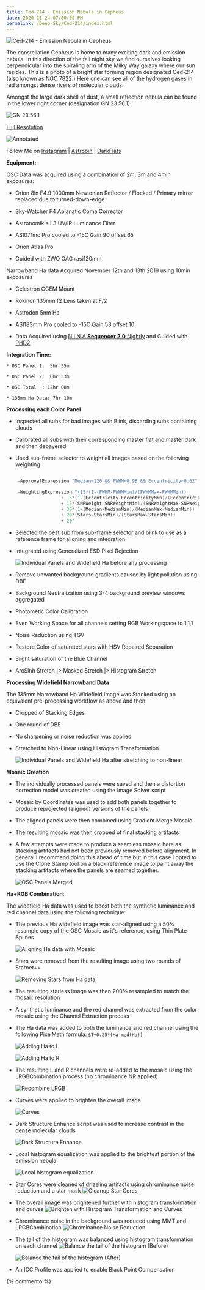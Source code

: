 ```yaml
---
title: Ced-214 - Emission Nebula in Cepheus
date: 2020-11-24 07:00:00 PM
permalink: /Deep-Sky/Ced-214/index.html
---
```


![Ced-214 - Emission Nebula in Cepheus](/Deep-Sky/Ced-214/Ced-214.20201124b.web.jpg "Ced-214 - Emission Nebula in Cepheus")

The constellation Cepheus is home to many exciting dark and emission nebula. In this direction of the fall night sky we find ourselves looking perpendicular into the spiraling arm of the Milky Way galaxy where our sun resides. This is a photo of a bright star forming region designated Ced-214 (also known as NGC 7822.) Here one can see all of the hydrogen gases in red amongst dense rivers of molecular clouds.

Amongst the large dark shell of dust, a small reflection nebula can be found in the lower right corner (designation GN 23.56.1)

![GN 23.56.1](/Deep-Sky/Ced-214/Ced-214.20201124b.CropToReflection.Annotated.jpg "GN 23.56.1 Reflection Nebula")

[Full Resolution](/Deep-Sky/Ced-214/Ced-214.20201124b.png)

![Annotated](/Deep-Sky/Ced-214/Ced-214.20201124b.Annotated.jpg "Annotated view")

Follow Me on [Instagram](
https://www.instagram.com/jonathanmaccollum/) | [Astrobin](https://www.astrobin.com/users/eigenVector/) | [DarkFlats](https://darkflats.com)


**Equipment:**

OSC Data was acquired using a combination of 2m, 3m and 4min exposures:

* Orion 8in F4.9 1000mm Newtonian Reflector / Flocked / Primary mirror replaced due to turned-down-edge

* Sky-Watcher F4 Aplanatic Coma Corrector

* Astronomik's L3 UV/IR Luminance Filter 

* ASI071mc Pro cooled to -15C Gain 90 offset 65

* Orion Atlas Pro

* Guided with ZWO OAG+asi120mm

Narrowband Ha data Acquired November 12th and 13th 2019 using 10min exposures

* Celestron CGEM Mount

* Rokinon 135mm f2 Lens taken at F/2 

*  Astrodon 5nm Ha 

* ASI183mm Pro cooled to -15C Gain 53 offset 10

* Data Acquired using [N.I.N.A **Sequencer 2.0** Nightly](https://nighttime-imaging.eu) and Guided with [PHD2](https://openphdguiding.org/) 

**Integration Time:**

    * OSC Panel 1:  5hr 35m

    * OSC Panel 2:  6hr 33m

    * OSC Total  : 12hr 08m

    * 135mm Ha Data: 7hr 10m



**Processing each Color Panel**

* Inspected all subs for bad images with Blink, discarding subs containing clouds

* Calibrated all subs with their corresponding master flat and master dark and then debayered

* Used sub-frame selector to weight all images based on the following weighting

```C

    -ApprovalExpression "Median<120 && FWHM<0.98 && Eccentricity<0.62"

    -WeightingExpression "(15*(1-(FWHM-FWHMMin)/(FWHMMax-FWHMMin))
                    +  5*(1-(Eccentricity-EccentricityMin)/(EccentricityMax-EccentricityMin))
                    + 15*(SNRWeight-SNRWeightMin)/(SNRWeightMax-SNRWeightMin)
                    + 30*(1-(Median-MedianMin)/(MedianMax-MedianMin))
                    + 20*(Stars-StarsMin)/(StarsMax-StarsMin))
                    + 20" 

```

* Selected the best sub from sub-frame selector and blink to use as a reference frame for aligning and integration

* Integrated using Generalized ESD Pixel Rejection

    ![Individual Panels and Widefield Ha before any processing](/Deep-Sky/Ced-214/Steps/Unprocessed.JPG "Individual Panels and Widefield Ha before any processing")

* Remove unwanted background gradients caused by light pollution using DBE

* Background Neutralization using 3-4 background preview windows aggregated

* Photometic Color Calibration

* Even Working Space for all channels setting RGB Workingspace to 1,1,1

* Noise Reduction using TGV

* Restore Color of saturated stars with HSV Repaired Separation

* Slight saturation of the Blue Channel

* ArcSinh Stretch |> Masked Stretch |> Histogram Stretch


**Processing Widefield Narrowband Data**

The 135mm Narrowband Ha Widefield Image was Stacked using an equivalent pre-processing workflow as above and then:

* Cropped of Stacking Edges

* One round of DBE

* No sharpening or noise reduction was applied

* Stretched to Non-Linear using Histogram Transformation

    ![Individual Panels and Widefield Ha after stretching to non-linear](/Deep-Sky/Ced-214/Steps/ProcessedPanels.JPG "Individual Panels and Widefield Ha after stretching to non-linear")


**Mosaic Creation**

* The individually processed panels were saved and then a distortion correction model was created using the Image Solver script

* Mosaic by Coordinates was used to add both panels together to produce reprojected (aligned) versions of the panels

* The aligned panels were then combined using Gradient Merge Mosaic

* The resulting mosaic was then cropped of final stacking artifacts

* A few attempts were made to produce a seamless mosaic here as stacking artifacts had not been previously removed before alignment. In general I recommend doing this ahead of time but in this case I opted to use the Clone Stamp tool on a black reference image to paint away the stacking artifacts where the panels are seamed together.

    ![OSC Panels Merged](/Deep-Sky/Ced-214/Steps/Mosaic.00.jpg "OSC Panels Merged")

**Ha+RGB Combination**: 

The widefield Ha data was used to boost both the synthetic luminance and red channel data using the following technique:

* The previous Ha widefield image was star-aligned using a 50% resample copy of the OSC Mosaic as it's reference, using Thin Plate Splines

    ![Aligning Ha data with Mosaic](/Deep-Sky/Ced-214/Steps/135mmHa.01.Registration.JPG "Aligning Ha data with Mosaic")

* Stars were removed from the resulting image using two rounds of Starnet++

    ![Removing Stars from Ha data](/Deep-Sky/Ced-214/Steps/135mmHa.02.Starnet.jpg "Removing Stars from Ha data")

* The resulting starless image was then 200% resampled to match the mosaic resolution

* A synthetic luminance and the red channel was extracted from the color mosaic using the Channel Extraction process

* The Ha data was added to both the luminance and red channel using the following PixelMath formula: ``$T+0.25*(Ha-med(Ha))``

    ![Adding Ha to L](/Deep-Sky/Ced-214/Steps/Mosaic.02.Add135mmHaToL.jpg "Adding Ha to L")

    ![Adding Ha to R](/Deep-Sky/Ced-214/Steps/Mosaic.03.Add135mmHaToR.jpg "Adding Ha to R")

* The resulting L and R channels were re-added to the mosaic using the LRGBCombination process (no chrominance NR applied)

    ![Recombine LRGB](/Deep-Sky/Ced-214/Steps/Mosaic.04.LRGBCombHaBoost.jpg "Recombine LRGB")


* Curves were applied to brighten the overall image

    ![Curves](/Deep-Sky/Ced-214/Steps/Mosaic.05.CurvesWithInvertedLumMask.jpg "Curves")

* Dark Structure Enhance script was used to increase contrast in the dense molecular clouds

    ![Dark Structure Enhance](/Deep-Sky/Ced-214/Steps/Mosaic.06.DSE.jpg "Dark Structure Enhance")

* Local histogram equalization was applied to the brightest portion of the emission nebula.

    ![Local histogram equalization](/Deep-Sky/Ced-214/Steps/Mosaic.07.LHE.jpg "Local histogram equalization")

* Star Cores were cleaned of drizzling artifacts using chrominance noise reduction and a star mask
    ![Cleanup Star Cores](/Deep-Sky/Ced-214/Steps/Mosaic.08.CleanupStarCores.jpg "Cleanup Star Cores")
    

* The overall image was brightened further with histogram transformation and curves
    ![Brighten with Histogram Transformation and Curves](/Deep-Sky/Ced-214/Steps/Mosaic.09.Brighten.jpg "Brighten with Histogram Transformation and Curves")
    

* Chrominance noise in the background was reduced using MMT and LRGBCombination
    ![Chrominance Noise Reduction](/Deep-Sky/Ced-214/Steps/Mosaic.10.MMT.ChrNRwLRGBCombination.jpg "Chrominance Noise Reduction")
    

* The tail of the histogram was balanced using histogram transformation on each channel
    ![Balance the tail of the histogram (Before)](/Deep-Sky/Ced-214/Steps/Mosaic.11.StretchCurvesAndBalanceHT.Before.jpg "Balance the tail of the histogram (Before)")
    
    ![Balance the tail of the histogram (After)](/Deep-Sky/Ced-214/Steps/Mosaic.11.StretchCurvesAndBalanceHT.After.jpg "Balance the tail of the histogram (After)")
    

* An ICC Profile was applied to enable Black Point Compensation

{% commento %}
